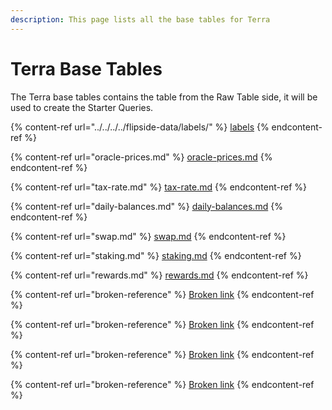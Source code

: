 ```yaml
---
description: This page lists all the base tables for Terra
---
```


# Terra Base Tables

The Terra base tables contains the table from the Raw Table side, it will be used to create the Starter Queries.&#x20;

{% content-ref url="../../../../flipside-data/labels/" %}
[labels](../../../../flipside-data/labels/)
{% endcontent-ref %}

{% content-ref url="oracle-prices.md" %}
[oracle-prices.md](oracle-prices.md)
{% endcontent-ref %}

{% content-ref url="tax-rate.md" %}
[tax-rate.md](tax-rate.md)
{% endcontent-ref %}

{% content-ref url="daily-balances.md" %}
[daily-balances.md](daily-balances.md)
{% endcontent-ref %}

{% content-ref url="swap.md" %}
[swap.md](swap.md)
{% endcontent-ref %}

{% content-ref url="staking.md" %}
[staking.md](staking.md)
{% endcontent-ref %}

{% content-ref url="rewards.md" %}
[rewards.md](rewards.md)
{% endcontent-ref %}

{% content-ref url="broken-reference" %}
[Broken link](broken-reference)
{% endcontent-ref %}

{% content-ref url="broken-reference" %}
[Broken link](broken-reference)
{% endcontent-ref %}

{% content-ref url="broken-reference" %}
[Broken link](broken-reference)
{% endcontent-ref %}

{% content-ref url="broken-reference" %}
[Broken link](broken-reference)
{% endcontent-ref %}
